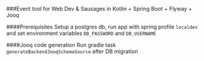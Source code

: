 ###Event tool for Web Dev & Sausages in Kotlin + Spring Boot + Flyway + Jooq

####Prerequisites
Setup a postgres db, run app with spring profile `localdev` and set environment variables `DB_PASSWORD` and `DB_USERNAME` 

####Jooq code generation
Run gradle task `generateBackendJooqSchemaSource` after DB migration